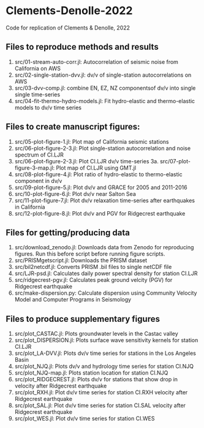 # Clements-Denolle-2022
Code for replication of Clements &amp; Denolle, 2022 

## Files to reproduce methods and results 

1. src/01-stream-auto-corr.jl: Autocorrelation of seismic noise from California on AWS
2. src/02-single-station-dvv.jl: dv/v of single-station autocorrelations on AWS
3. src/03-dvv-comp.jl: combine EN, EZ, NZ componentsof dv/v into single single time-series
4. src/04-fit-thermo-hydro-models.jl: Fit hydro-elastic and thermo-elastic models to dv/v time series 

## Files to create manuscript figures: 
1. src/05-plot-figure-1.jl: Plot map of California seismic stations 
2. src/06-plot-figure-2-3.jl: Plot single-station autocorrelation and noise spectrum of CI.LJR
3. src/06-plot-figure-2-3.jl: Plot CI.LJR dv/v time-series 
3a. src/07-plot-figure-3-map.jl: Plot map of CI.LJR using GMT.jl 
4. src/08-plot-figure-4.jl: Plot ratio of hydro-elastic to thermo-elastic component in dv/v
5. src/09-plot-figure-5.jl: Plot dv/v and GRACE for 2005 and 2011-2016
6. src/10-plot-figure-6.jl: Plot dv/v near Salton Sea 
7. src/11-plot-figure-7.jl: Plot dv/v relaxation time-series after earthquakes in California
8. src/12-plot-figure-8.jl: Plot dv/v and PGV for Ridgecrest earthquake

## Files for getting/producing data  
1. src/download_zenodo.jl: Downloads data from Zenodo for reproducing figures. Run this before script before running figure scripts. 
2. src/PRISMgetscript.jl: Downloads the PRISM dataset
3. src/bil2netcdf.jl: Converts PRISM .bil files to single netCDF file 
4. src/LJR-psd.jl: Calculates daily power spectral density for station CI.LJR 
5. src/ridgecrest-pgv.jl: Calculates peak ground velcity (PGV) for Ridgecrest earthquake
6. src/make-dispersion.py: Calculate dispersion using Community Velocity Model and 
    Computer Programs in Seismology

## Files to produce supplementary figures 
1. src/plot_CASTAC.jl: Plots groundwater levels in the Castac valley
2. src/plot_DISPERSION.jl: Plots surface wave sensitivity kernels for station CI.LJR 
3. src/plot_LA-DVV.jl: Plots dv/v time series for stations in the Los Angeles Basin  
4. src/plot_NJQ.jl: Plots dv/v and hydrology time series for station CI.NJQ 
5. src/plot_NJQ-map.jl: Plots station location for station CI.NJQ
6. src/plot_RIDGECREST.jl: Plots dv/v for stations that show drop in velocity after Ridgecrest earthquake 
7. src/plot_RXH.jl: Plot dv/v time series for station CI.RXH
velocity after Ridgecrest earthquake 
8. src/plot_SAL.jl: Plot dv/v time series for station CI.SAL
velocity after Ridgecrest earthquake 
9. src/plot_WES.jl: Plot dv/v time series for station CI.WES
